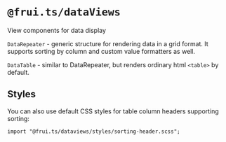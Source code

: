 # `@frui.ts/dataViews`

View components for data display

`DataRepeater` - generic structure for rendering data in a grid format. It supports sorting by column and custom value formatters as well.

`DataTable` - similar to DataRepeater, but renders ordinary html `<table>` by default.

## Styles

You can also use default CSS styles for table column headers supporting sorting:

```tsx
import "@frui.ts/dataviews/styles/sorting-header.scss";
```

